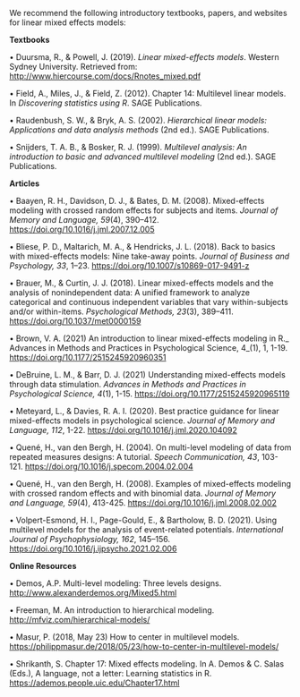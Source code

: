 We recommend the following introductory textbooks, papers, and websites for linear mixed effects models:


**Textbooks**

•	Duursma, R., & Powell, J. (2019). _Linear mixed-effects models_. Western Sydney University. Retrieved from: http://www.hiercourse.com/docs/Rnotes_mixed.pdf

•	Field, A., Miles, J., & Field, Z. (2012). Chapter 14: Multilevel linear models. In _Discovering statistics using R_. SAGE Publications.

•	Raudenbush, S. W., & Bryk, A. S. (2002). _Hierarchical linear models: Applications and data analysis methods_ (2nd ed.). SAGE Publications.

•	Snijders, T. A. B., & Bosker, R. J. (1999). _Multilevel analysis: An introduction to basic and advanced multilevel modeling_ (2nd ed.). SAGE Publications.


**Articles**

•	Baayen, R. H., Davidson, D. J., & Bates, D. M. (2008). Mixed-effects modeling with crossed random effects for subjects and items. _Journal of Memory and Language, 59_(4), 390–412. https://doi.org/10.1016/j.jml.2007.12.005

•	Bliese, P. D., Maltarich, M. A., & Hendricks, J. L. (2018). Back to basics with mixed-effects models: Nine take-away points. _Journal of Business and Psychology, 33_, 1–23. https://doi.org/10.1007/s10869-017-9491-z

•	Brauer, M., & Curtin, J. J. (2018). Linear mixed-effects models and the analysis of nonindependent data: A unified framework to analyze categorical and continuous independent variables that vary within-subjects and/or within-items. _Psychological Methods, 23_(3), 389–411. https://doi.org/10.1037/met0000159

•	Brown, V. A. (2021) An introduction to linear mixed-effects modeling in R._ Advances in Methods and Practices in Psychological Science, 4_(1), 1, 1-19. https://doi.org/10.1177/2515245920960351

•	DeBruine, L. M., & Barr, D. J. (2021) Understanding mixed-effects models through data stimulation. _Advances in Methods and Practices in Psychological Science, 4_(1), 1-15. https://doi.org/10.1177/2515245920965119

•	Meteyard, L., & Davies, R. A. I. (2020). Best practice guidance for linear mixed-effects models in psychological science. _Journal of Memory and Language, 112_, 1-22. https://doi.org/10.1016/j.jml.2020.104092

•	Quené, H., van den Bergh, H. (2004). On multi-level modeling of data from repeated measures designs: A tutorial. _Speech Communication, 43_, 103-121. https://doi.org/10.1016/j.specom.2004.02.004

•	Quené, H., van den Bergh, H. (2008). Examples of mixed-effects modeling with crossed random effects and with binomial data. _Journal of Memory and Language, 59_(4), 413-425. https://doi.org/10.1016/j.jml.2008.02.002

•	Volpert-Esmond, H. I., Page-Gould, E., & Bartholow, B. D. (2021). Using multilevel models for the analysis of event-related potentials. _International Journal of Psychophysiology, 162_, 145–156. https://doi.org/10.1016/j.ijpsycho.2021.02.006


**Online Resources**

•	Demos, A.P. Multi-level modeling: Three levels designs. http://www.alexanderdemos.org/Mixed5.html

•	Freeman, M. An introduction to hierarchical modeling. http://mfviz.com/hierarchical-models/

•	Masur, P. (2018, May 23) How to center in multilevel models. https://philippmasur.de/2018/05/23/how-to-center-in-multilevel-models/

•	Shrikanth, S. Chapter 17: Mixed effects modeling. In A. Demos & C. Salas (Eds.), A language, not a letter: Learning statistics in R. https://ademos.people.uic.edu/Chapter17.html
